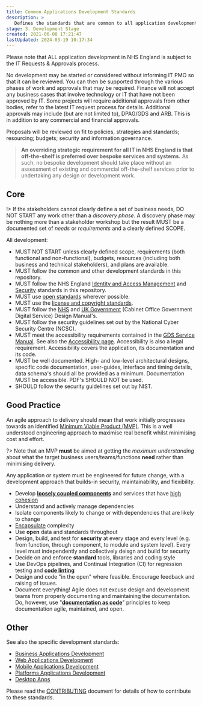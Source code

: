 ```yaml
---
title: Common Applications Development Standards
description: >
   Defines the standards that are common to all application development projects.
stage: 3. Development Stage
created: 2021-06-08 17:21:47
lastUpdated: 2024-03-19 10:17:34
---
```


Please note that ALL application development in NHS England is subject to the IT Requests & Approvals process.

No development may be started or considered without informing IT PMO so that it can be reviewed. You can then be supported through the
various phases of work and approvals that may be required. Finance will not accept any business cases that involve technology or IT that have not been approved by IT.
Some projects will require additional approvals from other bodies, refer to the latest IT request process for details. Additional approvals may include (but are not limited to), DPAG/GDS and ARB. This is in addition to any commercial and financial approvals.

Proposals will be reviewed on fit to policies, strategies and standards; resourcing; budgets; security and information governance.

> **An overriding strategic requirement for all IT in NHS England is that off-the-shelf is preferred over bespoke services and systems.**
As such, no bespoke development should take place without an assessment of existing and commercial off-the-shelf services prior to undertaking any design or development work.

## Core

!> If the stakeholders cannot clearly define a set of business needs, DO NOT START any work other than a _discovery phase_. A discovery phase may be nothing more than a stakeholder workshop but the result MUST be a documented set of _needs_ or _requirements_ and a clearly defined SCOPE.

All development:

* MUST NOT START unless clearly defined scope, requirements (both functional and non-functional), budgets, resources (including both business and technical stakeholders), and plans are available.
* MUST follow the common and other development standards in this repository.
* MUST follow the NHS England [Identity and Access Management](idam/readme) and [Security](security/readme.md) standards in this repository.
* MUST use [open standards](https://www.gov.uk/government/publications/open-standards-principles/open-standards-principles) wherever possible.
* MUST use the [license and copyright standards](application-development/common-dev/code-license-and-copyright.md).
* MUST follow the [NHS](https://service-manual.nhs.uk/) and [UK Government](https://www.gov.uk/service-manual) (Cabinet Office Government Digital Service) Design Manual's.
* MUST follow the security guidelines set out by the National Cyber Security Centre (NCSC).
* MUST meet the accessibility requirements contained in the [GDS Service Manual](https://www.gov.uk/service-manual/helping-people-to-use-your-service/making-your-service-accessible-an-introduction#meeting-government-accessibility-requirements). See also the [Accessibility page](application-development/common-dev/accessibility). Accessibility is also a legal requirement. Accessibility covers the application, its documentation and its code.
* MUST be well documented. High- and low-level architectural designs, specific code documentation, user-guides, interface and timing details, data schema's should all be provided as a minimum. Documentation MUST be accessible. PDF's SHOULD NOT be used.
* SHOULD follow the security guidelines set out by NIST.

## Good Practice

An agile approach to delivery should mean that work initially progresses towards an identified [Minimum Viable Product (MVP)](https://www.agilealliance.org/glossary/mvp/#q=~(infinite~false~filters~(tags~(~'mvp))~searchTerm~'~sort~false~sortDirection~'asc~page~1)). This is a well understood engineering approach to maximise real benefit whilst minimising cost and effort. 

?> Note that an MVP **must** be aimed at getting the _maximum understanding_ about what the target business users/teams/functions **need** rather than minimising delivery.

Any application or system must be engineered for future change, with a development approach that builds-in security, maintainability, and flexibility.

* Develop **[loosely coupled components](https://ieeexplore.ieee.org/abstract/document/6299100)** and services that have [high cohesion](https://en.wikipedia.org/wiki/Cohesion_(computer_science))
* Understand and actively manage dependencies
* Isolate components likely to change or with dependencies that are likely to change
* [Encapsulate](https://en.wikipedia.org/wiki/Encapsulation_(computer_programming)) complexity
* Use **open** data and standards throughout
* Design, build, and test for **security** at every stage and every level (e.g. from function, through component, to module and system level). Every level must independently and collectively deisgn and build for security
* Decide on and enforce **standard** tools, libraries and coding style
* Use DevOps pipelines, and Continual Integration (CI) for regression testing and **[code linting](https://www.perforce.com/blog/qac/what-lint-code-and-why-linting-important)**
* Design and code "in the open" where feasible. Encourage feedback and raising of issues.
* Document everything! Agile does not excuse design and development teams from properly documenting and maintaining the documentation. Do, however, use "**[documentation as code](https://technology.blog.gov.uk/2017/08/25/why-we-use-a-docs-as-code-approach-for-technical-documentation/)**" principles to keep documentation agile, maintained, and open.

## Other

See also the specific development standards:

* [Business Applications Development](application-development/business-dev/)
* [Web Applications Development](application-development/web-dev/)
* [Mobile Applications Development](application-development/mobile-dev/)
* [Platforms Applications Development](application-development/platform-dev/)
* [Desktop Apps](application-development/desktop-apps/)

Please read the [CONTRIBUTING](CONTRIBUTING.md) document for details of how to contribute to these standards.
